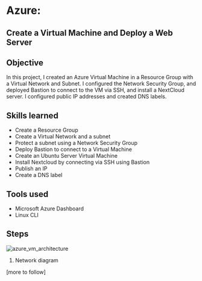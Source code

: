 # Azure: 
## Create a Virtual Machine and Deploy a Web Server

## Objective

In this project, I created an Azure Virtual Machine in a Resource Group with a Virtual Network and Subnet. I configured the Network Security Group, and deployed Bastion to connect to the VM via SSH, and install a NextCloud server. I configured public IP addresses and created DNS labels.

## Skills learned

- Create a Resource Group
- Create a Virtual Network and a subnet
- Protect a subnet using a Network Security Group
- Deploy Bastion to connect to a Virtual Machine
- Create an Ubuntu Server Virtual Machine
- Install Nextcloud by connecting via SSH using Bastion
- Publish an IP
- Create a DNS label

## Tools used
- Microsoft Azure Dashboard
- Linux CLI

## Steps
![azure_vm_architecture](https://github.com/rstrijdom/Azure-Create-a-Virtual-Machine-and-Deploy-a-Web-Server/assets/60715504/7ce3304a-f3c2-47c9-9a8f-99c25841ca38)
1. Network diagram


[more to follow]
